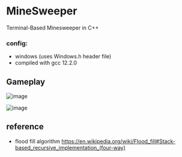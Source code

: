 # MineSweeper
Terminal-Based Minesweeper in C++

### config:
 - windows (uses Windows.h header file)
 - compiled with gcc 12.2.0

## Gameplay
![image](https://user-images.githubusercontent.com/97851399/212503852-48352be0-a3db-4f2e-a483-801cc6d3af3f.png)

![image](https://user-images.githubusercontent.com/97851399/212503882-279b0923-2cb4-4db4-9904-c6436f9dd92e.png)

## reference
 - flood fill algorithm https://en.wikipedia.org/wiki/Flood_fill#Stack-based_recursive_implementation_(four-way)
